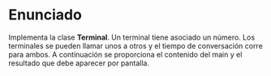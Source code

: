 # Enunciado

Implementa la clase **Terminal**. Un terminal tiene asociado un número. Los
terminales se pueden llamar unos a otros y el tiempo de conversación corre
para ambos. A continuación se proporciona el contenido del main y el resultado
que debe aparecer por pantalla.
